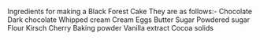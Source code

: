 Ingredients for making a Black Forest Cake
They are as follows:-
Chocolate
Dark chocolate
Whipped cream
Cream
Eggs
Butter
Sugar
Powdered sugar
Flour
Kirsch
Cherry
Baking powder
Vanilla extract
Cocoa solids